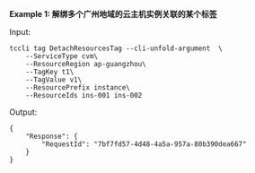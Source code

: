 **Example 1: 解绑多个广州地域的云主机实例关联的某个标签**



Input: 

```
tccli tag DetachResourcesTag --cli-unfold-argument  \
    --ServiceType cvm\
    --ResourceRegion ap-guangzhou\
    --TagKey t1\
    --TagValue v1\
    --ResourcePrefix instance\
    --ResourceIds ins-001 ins-002
```

Output: 
```
{
    "Response": {
        "RequestId": "7bf7fd57-4d48-4a5a-957a-80b390dea667"
    }
}
```

